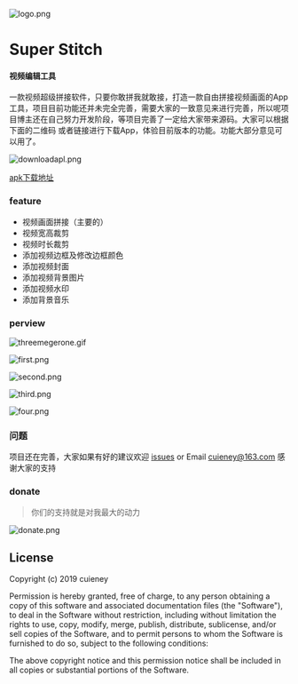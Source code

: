 
![logo.png](https://upload-images.jianshu.io/upload_images/3415839-d11f7485a7f31110.png?imageMogr2/auto-orient/strip%7CimageView2/2/w/1240)

# Super Stitch

#### 视频编辑工具
一款视频超级拼接软件，只要你敢拼我就敢接，打造一款自由拼接视频画面的App 工具，项目目前功能还并未完全完善，需要大家的一致意见来进行完善，所以呢项目博主还在自己努力开发阶段，等项目完善了一定给大家带来源码。大家可以根据下面的二维码 或者链接进行下载App，体验目前版本的功能。功能大部分意见可以用了。


![downloadapl.png](https://upload-images.jianshu.io/upload_images/3415839-aed5677004c8b8e6.png?imageMogr2/auto-orient/strip%7CimageView2/2/w/1240)

[apk下载地址](https://fir.im/5ary?release_id=5c8db445959d69255f5051bf)

### feature
* 视频画面拼接（主要的）
* 视频宽高裁剪
* 视频时长裁剪
* 添加视频边框及修改边框颜色
* 添加视频封面
* 添加视频背景图片
* 添加视频水印
* 添加背景音乐

### perview

![threemegerone.gif](https://upload-images.jianshu.io/upload_images/3415839-c16b1cac6eecb864.gif?imageMogr2/auto-orient/strip)


![first.png](https://upload-images.jianshu.io/upload_images/3415839-4a569b7234361382.png?imageMogr2/auto-orient/strip%7CimageView2/2/w/1240)

![second.png](https://upload-images.jianshu.io/upload_images/3415839-423e648e59e7f6e6.png?imageMogr2/auto-orient/strip%7CimageView2/2/w/1240)

![third.png](https://upload-images.jianshu.io/upload_images/3415839-3062c168b6c27f15.png?imageMogr2/auto-orient/strip%7CimageView2/2/w/1240)

![four.png](https://upload-images.jianshu.io/upload_images/3415839-7424e637be306d31.png?imageMogr2/auto-orient/strip%7CimageView2/2/w/1240)


















### 问题
项目还在完善，大家如果有好的建议欢迎 [issues](https://github.com/Cuieney/RxPay/issues) or
Email <cuieney@163.com>
感谢大家的支持

### donate
>你们的支持就是对我最大的动力

![donate.png](https://upload-images.jianshu.io/upload_images/3415839-faa5a0199ef14cf8.png?imageMogr2/auto-orient/strip%7CimageView2/2/w/1240)



## License

Copyright (c) 2019 cuieney

Permission is hereby granted, free of charge, to any person obtaining a copy of this software and associated documentation files (the "Software"), to deal in the Software without restriction, including without limitation the rights to use, copy, modify, merge, publish, distribute, sublicense, and/or sell copies of the Software, and to permit persons to whom the Software is furnished to do so, subject to the following conditions:

The above copyright notice and this permission notice shall be included in all copies or substantial portions of the Software.
